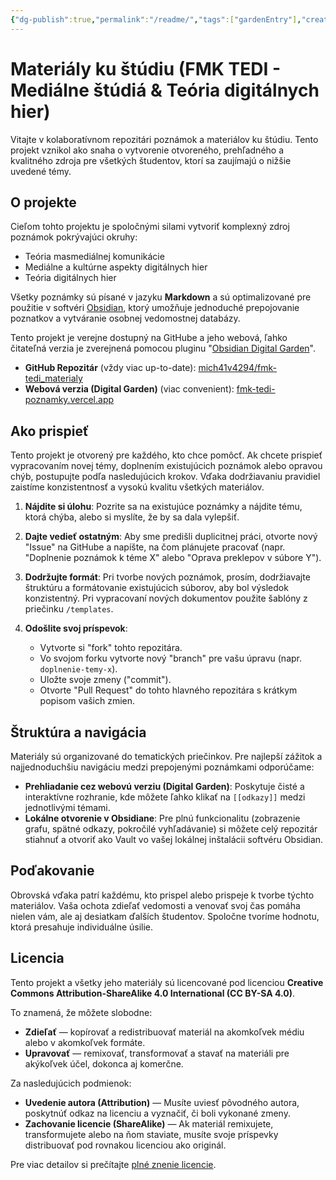 ```yaml
---
{"dg-publish":true,"permalink":"/readme/","tags":["gardenEntry"],"created":"2025-06-28T19:25:31.101+02:00","updated":"2025-06-28T19:46:46.952+02:00"}
---
```


# Materiály ku štúdiu (FMK TEDI - Mediálne štúdiá & Teória digitálnych hier)

Vitajte v kolaboratívnom repozitári poznámok a materiálov ku štúdiu. Tento projekt vznikol ako snaha o vytvorenie otvoreného, prehľadného a kvalitného zdroja pre všetkých študentov, ktorí sa zaujímajú o nižšie uvedené témy.

## O projekte

Cieľom tohto projektu je spoločnými silami vytvoriť komplexný zdroj poznámok pokrývajúci okruhy:

- Teória masmediálnej komunikácie
- Mediálne a kultúrne aspekty digitálnych hier
- Teória digitálnych hier

Všetky poznámky sú písané v jazyku **Markdown** a sú optimalizované pre použitie v softvéri [Obsidian](https://obsidian.md/), ktorý umožňuje jednoduché prepojovanie poznatkov a vytváranie osobnej vedomostnej databázy.

Tento projekt je verejne dostupný na GitHube a jeho webová, ľahko čitateľná verzia je zverejnená pomocou pluginu "[Obsidian Digital Garden](https://github.com/oleeskild/obsidian-digital-garden)".

- **GitHub Repozitár** (vždy viac up-to-date): [mich41v4294/fmk-tedi_materialy](https://www.google.com/search?q=https://github.com/mich41v4294/fmk-tedi_materialy)
- **Webová verzia (Digital Garden)** (viac convenient): [fmk-tedi-poznamky.vercel.app](https://fmk-tedi-poznamky.vercel.app/)

## Ako prispieť

Tento projekt je otvorený pre každého, kto chce pomôcť. Ak chcete prispieť vypracovaním novej témy, doplnením existujúcich poznámok alebo opravou chýb, postupujte podľa nasledujúcich krokov. Vďaka dodržiavaniu pravidiel zaistíme konzistentnosť a vysokú kvalitu všetkých materiálov.

1. **Nájdite si úlohu**: Pozrite sa na existujúce poznámky a nájdite tému, ktorá chýba, alebo si myslíte, že by sa dala vylepšiť.
    
2. **Dajte vedieť ostatným**: Aby sme predišli duplicitnej práci, otvorte nový "Issue" na GitHube a napíšte, na čom plánujete pracovať (napr. "Doplnenie poznámok k téme X" alebo "Oprava preklepov v súbore Y").
    
3. **Dodržujte formát**: Pri tvorbe nových poznámok, prosím, dodržiavajte štruktúru a formátovanie existujúcich súborov, aby bol výsledok konzistentný. Pri vypracovaní nových dokumentov použite šablóny z priečinku `/templates`.
    
4. **Odošlite svoj príspevok**:
    
    - Vytvorte si "fork" tohto repozitára.
    - Vo svojom forku vytvorte nový "branch" pre vašu úpravu (napr. `doplnenie-temy-x`).
    - Uložte svoje zmeny ("commit").
    - Otvorte "Pull Request" do tohto hlavného repozitára s krátkym popisom vašich zmien.

## Štruktúra a navigácia

Materiály sú organizované do tematických priečinkov. Pre najlepší zážitok a najjednoduchšiu navigáciu medzi prepojenými poznámkami odporúčame:

- **Prehliadanie cez webovú verziu (Digital Garden)**: Poskytuje čisté a interaktívne rozhranie, kde môžete ľahko klikať na `[[odkazy]]` medzi jednotlivými témami.
- **Lokálne otvorenie v Obsidiane**: Pre plnú funkcionalitu (zobrazenie grafu, spätné odkazy, pokročilé vyhľadávanie) si môžete celý repozitár stiahnuť a otvoriť ako Vault vo vašej lokálnej inštalácii softvéru Obsidian.

## Poďakovanie

Obrovská vďaka patrí každému, kto prispel alebo prispeje k tvorbe týchto materiálov. Vaša ochota zdieľať vedomosti a venovať svoj čas pomáha nielen vám, ale aj desiatkam ďalších študentov. Spoločne tvoríme hodnotu, ktorá presahuje individuálne úsilie.

## Licencia

Tento projekt a všetky jeho materiály sú licencované pod licenciou **Creative Commons Attribution-ShareAlike 4.0 International (CC BY-SA 4.0)**.

To znamená, že môžete slobodne:

- **Zdieľať** — kopírovať a redistribuovať materiál na akomkoľvek médiu alebo v akomkoľvek formáte.
- **Upravovať** — remixovať, transformovať a stavať na materiáli pre akýkoľvek účel, dokonca aj komerčne.

Za nasledujúcich podmienok:

- **Uvedenie autora (Attribution)** — Musíte uviesť pôvodného autora, poskytnúť odkaz na licenciu a vyznačiť, či boli vykonané zmeny.
- **Zachovanie licencie (ShareAlike)** — Ak materiál remixujete, transformujete alebo na ňom staviate, musíte svoje príspevky distribuovať pod rovnakou licenciou ako originál.

Pre viac detailov si prečítajte [plné znenie licencie](http://creativecommons.org/licenses/by-sa/4.0/).